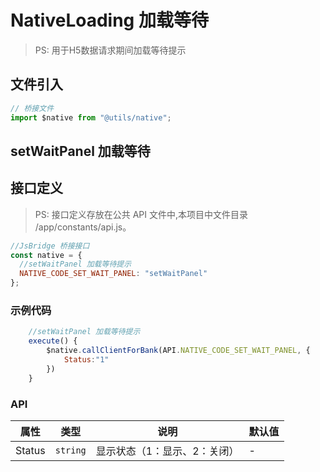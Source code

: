 # NativeLoading 加载等待

> PS: 用于H5数据请求期间加载等待提示

## 文件引入

```js
// 桥接文件
import $native from "@utils/native";
```

## setWaitPanel 加载等待

## 接口定义

> PS: 接口定义存放在公共 API 文件中,本项目中文件目录 /app/constants/api.js。

```js
//JsBridge 桥接接口
const native = {
  //setWaitPanel 加载等待提示
  NATIVE_CODE_SET_WAIT_PANEL: "setWaitPanel"
};
```

### 示例代码

```js
    //setWaitPanel 加载等待提示
    execute() {
        $native.callClientForBank(API.NATIVE_CODE_SET_WAIT_PANEL, {
            Status:"1"
        })
    }
```

### API

| 属性   | 类型     | 说明                         | 默认值 |
| ------ | -------- | ---------------------------- | ------ |
| Status | `string` | 显示状态（1：显示、2：关闭） | -      |
